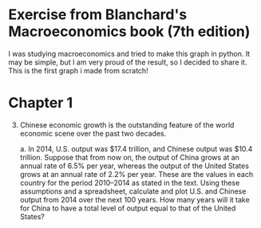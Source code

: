 # Exercise from Blanchard's Macroeconomics book (7th edition)
I was studying macroeconomics and tried to make this graph in python. It may be simple, but I am very proud of the result, so I decided to share it. This is the first graph i made from scratch!
# Chapter 1
3. Chinese economic growth is the outstanding feature of the world economic scene over the past two decades.

    a. In 2014, U.S. output was $17.4 trillion, and Chinese output was $10.4 trillion.
    Suppose that from now on, the output of China grows at an annual rate of 6.5% per year,
    whereas the output of the United States grows at an annual rate of 2.2% per year.
    These are the values in each country for the period 2010–2014 as stated in the text.
    Using these assumptions and a spreadsheet, calculate and plot U.S. and Chinese output from 2014 over the next 100 years.
    How many years will it take for China to have a total level of output equal to that of the United States?
